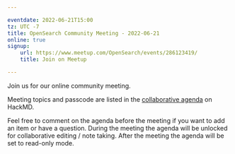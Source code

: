 ```yaml
---

eventdate: 2022-06-21T15:00
tz: UTC -7
title: OpenSearch Community Meeting - 2022-06-21
online: true
signup:
    url: https://www.meetup.com/OpenSearch/events/286123419/
    title: Join on Meetup

---
```


Join us for our online community meeting.

Meeting topics and passcode are listed in the [collaborative agenda](https://hackmd.io/@HmdZWaVnQU6M8icdvC5TwQ/H1D9m1jwq) on HackMD.

Feel free to comment on the agenda before the meeting if you want to add an item or have a question.
During the meeting the agenda will be unlocked for collaborative editing / note taking. After the meeting the agenda will be set to read-only mode.
